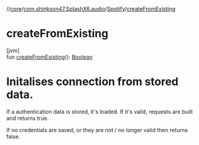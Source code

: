 //[core](../../../index.md)/[com.shinkson47.SplashX6.audio](../index.md)/[Spotify](index.md)/[createFromExisting](create-from-existing.md)

# createFromExisting

[jvm]\
fun [createFromExisting](create-from-existing.md)(): [Boolean](https://kotlinlang.org/api/latest/jvm/stdlib/kotlin/-boolean/index.html)

# Initalises connection from stored data.

If a authentication data is stored, it's loaded. If it's valid, requests are built and returns true.

If no credentials are saved, or they are not / no longer valid then returns false.
